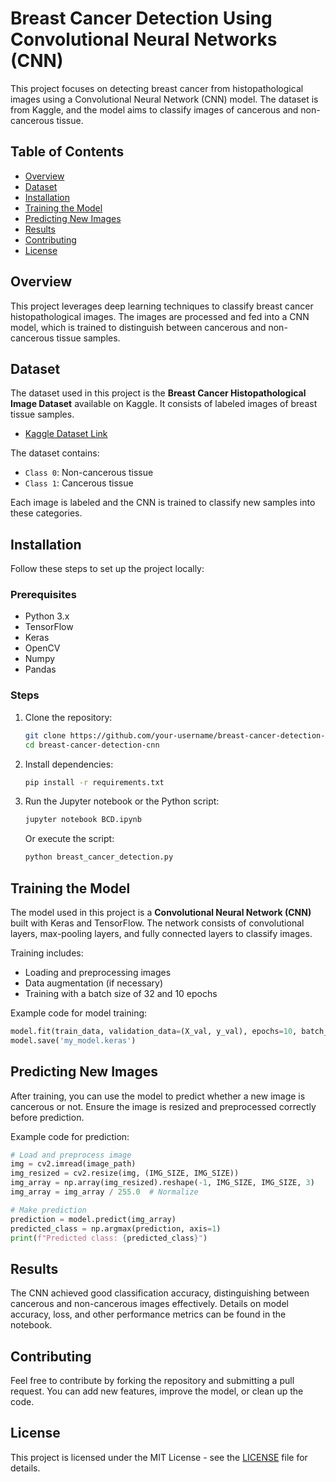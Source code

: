 
# Breast Cancer Detection Using Convolutional Neural Networks (CNN)

This project focuses on detecting breast cancer from histopathological images using a Convolutional Neural Network (CNN) model. The dataset is from Kaggle, and the model aims to classify images of cancerous and non-cancerous tissue.

## Table of Contents
- [Overview](#overview)
- [Dataset](#dataset)
- [Installation](#installation)
- [Training the Model](#training-the-model)
- [Predicting New Images](#predicting-new-images)
- [Results](#results)
- [Contributing](#contributing)
- [License](#license)

## Overview
This project leverages deep learning techniques to classify breast cancer histopathological images. The images are processed and fed into a CNN model, which is trained to distinguish between cancerous and non-cancerous tissue samples.

## Dataset
The dataset used in this project is the **Breast Cancer Histopathological Image Dataset** available on Kaggle. It consists of labeled images of breast tissue samples.

- [Kaggle Dataset Link](https://www.kaggle.com/paultimothymooney/breast-histopathology-images)

The dataset contains:
- `Class 0`: Non-cancerous tissue
- `Class 1`: Cancerous tissue

Each image is labeled and the CNN is trained to classify new samples into these categories.

## Installation
Follow these steps to set up the project locally:

### Prerequisites
- Python 3.x
- TensorFlow
- Keras
- OpenCV
- Numpy
- Pandas

### Steps
1. Clone the repository:
   ```bash
   git clone https://github.com/your-username/breast-cancer-detection-cnn.git
   cd breast-cancer-detection-cnn
   ```

2. Install dependencies:
   ```bash
   pip install -r requirements.txt
   ```

3. Run the Jupyter notebook or the Python script:
   ```bash
   jupyter notebook BCD.ipynb
   ```
   Or execute the script:
   ```bash
   python breast_cancer_detection.py
   ```

## Training the Model
The model used in this project is a **Convolutional Neural Network (CNN)** built with Keras and TensorFlow. The network consists of convolutional layers, max-pooling layers, and fully connected layers to classify images.

Training includes:
- Loading and preprocessing images
- Data augmentation (if necessary)
- Training with a batch size of 32 and 10 epochs

Example code for model training:
```python
model.fit(train_data, validation_data=(X_val, y_val), epochs=10, batch_size=32)
model.save('my_model.keras')
```

## Predicting New Images
After training, you can use the model to predict whether a new image is cancerous or not. Ensure the image is resized and preprocessed correctly before prediction.

Example code for prediction:
```python
# Load and preprocess image
img = cv2.imread(image_path)
img_resized = cv2.resize(img, (IMG_SIZE, IMG_SIZE))
img_array = np.array(img_resized).reshape(-1, IMG_SIZE, IMG_SIZE, 3)
img_array = img_array / 255.0  # Normalize

# Make prediction
prediction = model.predict(img_array)
predicted_class = np.argmax(prediction, axis=1)
print(f"Predicted class: {predicted_class}")
```

## Results
The CNN achieved good classification accuracy, distinguishing between cancerous and non-cancerous images effectively. Details on model accuracy, loss, and other performance metrics can be found in the notebook.

## Contributing
Feel free to contribute by forking the repository and submitting a pull request. You can add new features, improve the model, or clean up the code.

## License
This project is licensed under the MIT License - see the [LICENSE](LICENSE) file for details.
